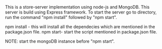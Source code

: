 This is a store-server implementation using node-js and MongoDB.
This server is build using Express framework.
To start the server go to directory, run the command "npm install" followed by "npm start".

npm install - this will install all the dependecies which are mentioned in the package.json file.
npm start- start the script mentioned in package.json file.

NOTE: start the mongoDB instance before "npm start".

